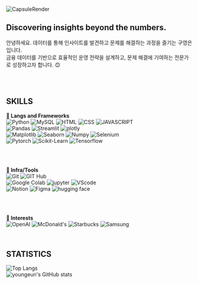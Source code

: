 ![CapsuleRender](https://capsule-render.vercel.app/api?type=waving&height=300&color=gradient&text=Hi,%20I'm%20Youngeun&textBg=false&fontSize=60)


## Discovering insights beyond the numbers.
안녕하세요. 데이터를 통해 인사이트를 발견하고 문제를 해결하는 과정을 즐기는 구영은입니다. <br>
금융 데이터를 기반으로 효율적인 운영 전략을 설계하고, 문제 해결에 기여하는 전문가로 성장하고자 합니다. 😊 <br>

<br>
<br>

    

## SKILLS
**🌱 Langs and Frameworks**  
![Python](https://img.shields.io/badge/python-3776AB?style=for-the-badge&logo=python&logoColor=white)
![MySQL](https://img.shields.io/badge/mysql-4479A1?style=for-the-badge&logo=mysql&logoColor=white)
![HTML](https://img.shields.io/badge/html5-E34F26?style=for-the-badge&logo=html5&logoColor=white) 
![CSS](https://img.shields.io/badge/css3-1572B6?style=for-the-badge&logo=css3&logoColor=white)
![JAVASCRIPT](https://img.shields.io/badge/JAVASCRIPT-F7DF1E?style=for-the-badge&logo=javascript&logoColor=white) <br>
![Pandas](https://img.shields.io/badge/pandas-150458?style=for-the-badge&logo=pandas&logoColor=white)
![Streamlit](https://img.shields.io/badge/streamlit-FF4B4B?style=for-the-badge&logo=streamlit&logoColor=white)
![plotly](https://img.shields.io/badge/plotly-3F4F75?style=for-the-badge&logo=plotly&logoColor=white) <br>
![Matplotlib](https://img.shields.io/badge/matplotlib-008080?style=for-the-badge&logo=matplotlib&logoColor=white)
![Seaborn](https://img.shields.io/badge/seaborn-3776AB?style=for-the-badge&logo=python&logoColor=white)
![Numpy](https://img.shields.io/badge/numpy-013243?style=for-the-badge&logo=numpy&logoColor=white)
![Selenium](https://img.shields.io/badge/selenium-43B02A?style=for-the-badge&logo=selenium&logoColor=white) <br>
![Pytorch](https://img.shields.io/badge/pytorch-EE4C2C?style=for-the-badge&logo=pytorch&logoColor=white)
![Scikit-Learn](https://img.shields.io/badge/scikitlearn-F7931E?style=for-the-badge&logo=scikitlearn&logoColor=white)
![Tensorflow](https://img.shields.io/badge/tensorflow-FF6F00?style=for-the-badge&logo=tensorflow&logoColor=white)

<br><br>

**🌱 Infra/Tools**  
![Git](https://img.shields.io/badge/git-F05032?style=for-the-badge&logo=git&logoColor=white)
![GIT Hub](https://img.shields.io/badge/github-181717?style=for-the-badge&logo=github&logoColor=white) <br>
![Google Colab](https://img.shields.io/badge/googlecolab-F9AB00?style=for-the-badge&logo=googlecolab&logoColor=white)
![jupyter](https://img.shields.io/badge/jupyter-F37626?style=for-the-badge&logo=jupyter&logoColor=white)
![VScode](https://img.shields.io/badge/VSCODE-blue?style=for-the-badge&logoColor=white) <br>
![Notion](https://img.shields.io/badge/notion-000000?style=for-the-badge&logo=notion&logoColor=white)
![Figma](https://img.shields.io/badge/FIGMA-F24E1E?style=for-the-badge&logo=figma&logoColor=white)
![hugging face](https://img.shields.io/badge/huggingface-FFD21E?style=for-the-badge&logo=huggingface&logoColor=white)

<br><br>

**🌱 Interests** <br>
![OpenAI](https://img.shields.io/badge/OpenAI-412991?style=for-the-badge&logo=openAI&logoColor=white)
![McDonald's](https://img.shields.io/badge/mcdonalds-D62300?style=for-the-badge&logo=McDonald's&logoColor=yellow)
![Starbucks](https://img.shields.io/badge/starbucks-006241?style=for-the-badge&logo=starbucks&logoColor=white)
![Samsung](https://img.shields.io/badge/SAMSUNG-1428A0?style=for-the-badge&logo=samsung&logoColor=white)



<br>

## STATISTICS
![Top Langs](https://github-readme-stats.vercel.app/api/top-langs/?username=youngeunkoo&layout=compact&bg_color=073B5A&text_color=FFFFFF&title_color=5CE500) <br>
![youngeun's GitHub stats](https://github-readme-stats.vercel.app/api?username=youngeunkoo&show_icons=true&theme=cobalt)

